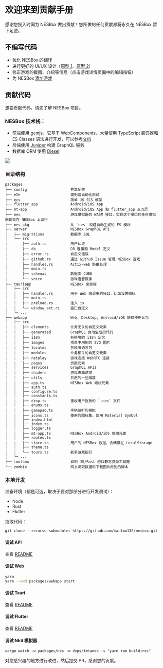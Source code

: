 # 欢迎来到贡献手册

感谢您投入时间为 NESBox 做出贡献！您所做的任何贡献都将永久在 NESBox 留下足迹。

## 不编写代码

- 优化 NESBox 的[翻译](https://github.com/mantou132/nesbox/tree/master/packages/webapp/src/locales)
- 进行更好的 UI/UX 设计（[原型 1](https://www.figma.com/file/N6DxApZl41524ey9fVL6LF/NESBox?node-id=0%3A1)、[原型 2](https://www.figma.com/file/XSQ8Pc5s1SBpbyqDUFzdZe/NESBox-Flutter?node-id=0%3A1)）
- 修正游戏的截图、介绍等信息（点击游戏详情页面中的编辑按钮）
- 为 NESBox [添加游戏](./PUBLISH_GAME.md)

## 贡献代码

想要贡献代码，请先了解 NESBox 项目。

### NESBox 技术栈：

- 前端使用 [gemjs](https://github.com/mantou132/gem)，它基于 WebComponents，大量使用 TypeScript 装饰器和 ES Classes 语法进行开发，可以参考[文档](https://gemjs.org/en/guide/basic/reactive-element#life-cycle)
- 后端使用 [Juniper](https://docs.rs/juniper/latest/juniper/index.html) 构建 GraphQL 服务
- 数据库 ORM 使用 [Diesel](https://diesel.rs/)

![](https://cdn-images.postach.io/300e62d3-c3ba-45f5-a14e-8abaf49d8e67/04f5e711-c258-48ec-81ce-3fb80bfe523e/3531c750-fb91-442a-b9ea-824b176788c3.png)

### 目录结构

```
packages
├── config                    共享配置
├── e2e                       端到端自动化测试
├── ecs                       简单 JS ECS 框架
├── flutter_app               Android/iOS App
├── mt-app                    Android/iOS App 和 flutter_app 交互层
├── nes                       游戏模拟器的 WASM 接口，实现这个接口的任何模拟器都能在 NESBox 上运行
├── nes-pkg                   从 `nes` 构建自动生成的 ES 模块
├── server                    NESBox GraphQL API
│   ├── migrations            数据库 SQL
│   └── src
│       ├── auth.rs           用户认证
│       ├── db                DB 连接和 Model 定义
│       ├── error.rs          自定义错误
│       ├── github.rs         通过 Github Issue 管理 NESBox 游戏
│       ├── handles.rs        Actix-web 路由处理
│       ├── main.rs
│       ├── schemas           数据库 CURD
│       └── voice             游戏语音服务
├── tauriapp                  NESBox 桌面端
│   ├── src
│   │   ├── handler.rs        用于 Web 端调用的接口，比如设置徽标
│   │   ├── main.rs
│   │   ├── preload.rs        注入 js
│   │   └── window_ext.rs     窗口自定义
│   └─ ...
├── webapp                    Web, Desktop, Android/iOS 端都使用此包
│   ├── src
│   │   ├── elements          业务无关的自定义元素
│   │   ├── generated         GraphQL 自动生成的代码
│   │   ├── i18n              各模块的 i18n 定义
│   │   ├── images            项目中用到的 SVG 图片
│   │   ├── locales           各模块语言包
│   │   ├── modules           业务相关的自定义元素
│   │   ├── netplay           游戏连接 WebRTC 连接
│   │   ├── pages             页面元素
│   │   ├── services          GraphQL APIs
│   │   ├── shaders           游戏画面滤镜
│   │   ├── utils             共用的一些函数
│   │   ├── app.ts            NESBox Web 端根元素
│   │   ├── auth.ts
│   │   ├── configure.ts
│   │   ├── constants.ts
│   │   ├── drop.ts           接收用户拖放的 `.nes` 文件
│   │   ├── enums.ts
│   │   ├── gamepad.ts        手柄监听和模拟
│   │   ├── icons.ts          使用的图标集，使用 Material Symbol
│   │   ├── index.html
│   │   ├── index.ts
│   │   ├── logger.ts
│   │   ├── mt-app.ts         NESBox Android/iOS 端根元素
│   │   ├── routes.ts
│   │   ├── store.ts          用户的 NESBox 数据，会储存在 LocalStorage
│   │   ├── theme.ts
│   │   └── tours.ts          新手游戏指引
│   └─ ...
├── toolbox                   自制 JS/Rust 游戏静态资源工具箱
└── zombie                    网上爬取数据和下载图片用到的脚本
```

### 本地开发

准备环境（都是可选，取决于要对那部分进行开发调试）：

- Node
- Rust
- Flutter

拉取代码：

```
git clone --recurse-submodules https://github.com/mantou132/nesbox.git
```

#### 调试 API

查看 [README](packages/server/README.md)

#### 调试 Web

```bash
yarn
yarn --cwd packages/webapp start
```

#### 调试 Tauri

查看 [README](packages/tauriapp/README.md)

#### 调试 Flutter

查看 [README](packages/flutter_app/README.md)

#### 调试 NES 模拟器

```
cargo watch -w packages/nes -w deps/tetanes -s "yarn run build:nes"
```

对您感兴趣的地方进行改进，然后提交 PR，感谢您的贡献。
